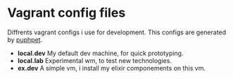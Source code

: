 # Vagrant config files

Diffrents vagrant configs i use for development.
This configs are generated by [puphpet](https://puphpet.com/).

- **local.dev** My default dev machine, for quick prototyping.
- **local.lab** Experimental wm, to test new technologies.
- **ex.dev** A simple vm, i install my elixir componements on this vm.